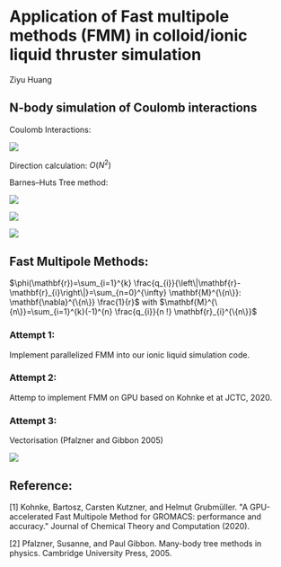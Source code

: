 # Application of Fast multipole methods (FMM) in colloid/ionic liquid thruster simulation

Ziyu Huang

## N-body simulation of Coulomb interactions


Coulomb Interactions:



![](https://latex.codecogs.com/svg.latex?\begin{equation}\mathbf{f}_{i}=q_{i}%20\sum_{j=1%20\atop%20j%20\neq%20i}^{N}%20q_{j}%20\frac{\mathbf{x}_{i}-\mathbf{x}_{j}}{\left\|\mathbf{x}_{i}-\mathbf{x}_{j}\right\|^{3}},%20\quad%20i=1,%20\ldots,%20N\end{equation})

Direction calculation: $O(N^2)$

Barnes–Huts Tree method:

![](https://cdn.mathpix.com/snip/images/ttekX93H8f89SAWWH5_Y0BGwXbVkfrBb7nKiGceT_zM.original.fullsize.png)

![](https://cdn.mathpix.com/snip/images/iS3PsnH9W8YL5WFPQE-qfGfdXwvTjqk8k0yJnUZ9rwg.original.fullsize.png)

![](https://cdn.mathpix.com/snip/images/Mua2WcQcsTBTDkDl2Oaw-k2t7a9HAR17Bzpig-IL8uM.original.fullsize.png)



## Fast Multipole Methods:

$\phi(\mathbf{r})=\sum_{i=1}^{k} \frac{q_{i}}{\left\|\mathbf{r}-\mathbf{r}_{i}\right\|}=\sum_{n=0}^{\infty} \mathbf{M}^{\{n\}}: \mathbf{\nabla}^{\{n\}} \frac{1}{r}$ with $\mathbf{M}^{\{n\}}=\sum_{i=1}^{k}(-1)^{n} \frac{q_{i}}{n !} \mathbf{r}_{i}^{\{n\}}$


### Attempt 1:

Implement parallelized FMM into our ionic liquid simulation code.

### Attempt 2:

Attemp to implement FMM on GPU based on  Kohnke et at JCTC, 2020.

### Attempt 3:

Vectorisation (Pfalzner and Gibbon 2005)

![](https://cdn.mathpix.com/snip/images/CzwPWY26QGvEW49hBqQBBeJropclgY2Rtvrop1jCo5I.original.fullsize.png)

## Reference:

[1] Kohnke, Bartosz, Carsten Kutzner, and Helmut Grubmüller. "A GPU-accelerated Fast Multipole Method for GROMACS: performance and accuracy." Journal of Chemical Theory and Computation (2020).

[2] Pfalzner, Susanne, and Paul Gibbon. Many-body tree methods in physics. Cambridge University Press, 2005.

